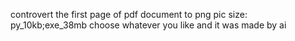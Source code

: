 controvert the first page of pdf document to png pic
size: py_10kb;exe_38mb
choose whatever you like
and it was made by ai
